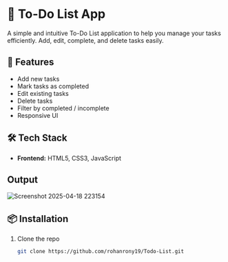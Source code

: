 # 📝 To-Do List App

A simple and intuitive To-Do List application to help you manage your tasks efficiently. Add, edit, complete, and delete tasks easily.

## 🚀 Features

- Add new tasks
- Mark tasks as completed
- Edit existing tasks
- Delete tasks
- Filter by completed / incomplete
- Responsive UI

## 🛠️ Tech Stack

- **Frontend:** HTML5, CSS3, JavaScript  

## Output

![Screenshot 2025-04-18 223154](https://github.com/user-attachments/assets/9ff6fb6f-252d-4453-b3b1-455ffbf9909a)


## 📦 Installation

1. Clone the repo
   ```bash
   git clone https://github.com/rohanrony19/Todo-List.git

